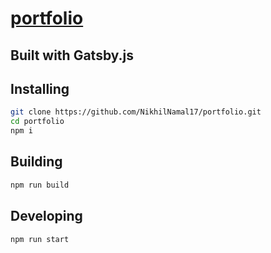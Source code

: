# [portfolio](https://nikhilnamal.netlify.com)

## Built with Gatsby.js 


## Installing

```bash
git clone https://github.com/NikhilNamal17/portfolio.git
cd portfolio
npm i
```

## Building

```bash
npm run build
```

## Developing

```bash
npm run start
```
